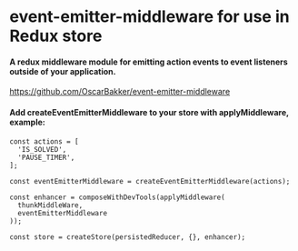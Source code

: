 # event-emitter-middleware for use in Redux store 
#### A redux middleware module for emitting action events to event listeners outside of your application.
https://github.com/OscarBakker/event-emitter-middleware
#### Add createEventEmitterMiddleware to your store with applyMiddleware, example:

```
const actions = [
  'IS_SOLVED',
  'PAUSE_TIMER',
];

const eventEmitterMiddleware = createEventEmitterMiddleware(actions);
  
const enhancer = composeWithDevTools(applyMiddleware(
  thunkMiddleWare,
  eventEmitterMiddleware
));

const store = createStore(persistedReducer, {}, enhancer);

```
